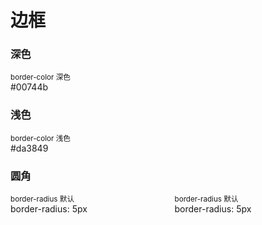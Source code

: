 # 边框

### 深色

<div class="border-color-dark p-1">
    <small>border-color 深色</small><br> #00744b
</div>

### 浅色

<div class="border-color-light p-1">
    <small>border-color 浅色</small><br> #da3849
</div>

### 圆角

<div class="columns">
    <div class="column">
        <div class="border-color-dark border-rounded p-1">
            <small>border-radius 默认</small><br> border-radius: 5px
        </div>
    </div>
    <div class="column">
        <div class="border-color-light border-rounded p-1">
            <small>border-radius 默认</small><br> border-radius: 5px
        </div>
    </div>
</div>